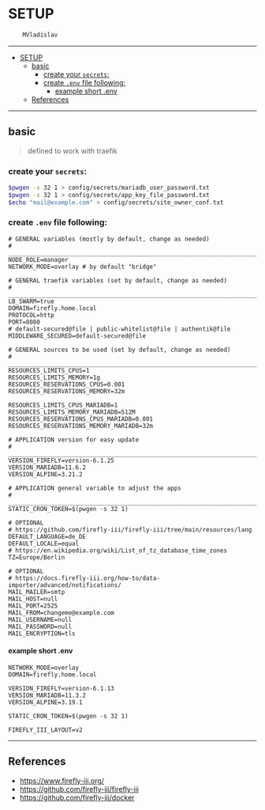 # SETUP

```sh
    MVladislav
```

---

- [SETUP](#setup)
  - [basic](#basic)
    - [create your `secrets`:](#create-your-secrets)
    - [create `.env` file following:](#create-env-file-following)
      - [example short .env](#example-short-env)
  - [References](#references)

---

## basic

> defined to work with traefik

### create your `secrets`:

```sh
$pwgen -s 32 1 > config/secrets/mariadb_user_password.txt
$pwgen -s 32 1 > config/secrets/app_key_file_password.txt
$echo "mail@example.com" > config/secrets/site_owner_conf.txt
```

### create `.env` file following:

```env
# GENERAL variables (mostly by default, change as needed)
# ______________________________________________________________________________
NODE_ROLE=manager
NETWORK_MODE=overlay # by default "bridge"

# GENERAL traefik variables (set by default, change as needed)
# ______________________________________________________________________________
LB_SWARM=true
DOMAIN=firefly.home.local
PROTOCOL=http
PORT=8080
# default-secured@file | public-whitelist@file | authentik@file
MIDDLEWARE_SECURED=default-secured@file

# GENERAL sources to be used (set by default, change as needed)
# ______________________________________________________________________________
RESOURCES_LIMITS_CPUS=1
RESOURCES_LIMITS_MEMORY=1g
RESOURCES_RESERVATIONS_CPUS=0.001
RESOURCES_RESERVATIONS_MEMORY=32m

RESOURCES_LIMITS_CPUS_MARIADB=1
RESOURCES_LIMITS_MEMORY_MARIADB=512M
RESOURCES_RESERVATIONS_CPUS_MARIADB=0.001
RESOURCES_RESERVATIONS_MEMORY_MARIADB=32m

# APPLICATION version for easy update
# ______________________________________________________________________________
VERSION_FIREFLY=version-6.1.25
VERSION_MARIADB=11.6.2
VERSION_ALPINE=3.21.2

# APPLICATION general variable to adjust the apps
# ______________________________________________________________________________
STATIC_CRON_TOKEN=$(pwgen -s 32 1)

# OPTIONAL
# https://github.com/firefly-iii/firefly-iii/tree/main/resources/lang
DEFAULT_LANGUAGE=de_DE
DEFAULT_LOCALE=equal
# https://en.wikipedia.org/wiki/List_of_tz_database_time_zones
TZ=Europe/Berlin

# OPTIONAL
# https://docs.firefly-iii.org/how-to/data-importer/advanced/notifications/
MAIL_MAILER=smtp
MAIL_HOST=null
MAIL_PORT=2525
MAIL_FROM=changeme@example.com
MAIL_USERNAME=null
MAIL_PASSWORD=null
MAIL_ENCRYPTION=tls
```

#### example short .env

```env
NETWORK_MODE=overlay
DOMAIN=firefly.home.local

VERSION_FIREFLY=version-6.1.13
VERSION_MARIADB=11.3.2
VERSION_ALPINE=3.19.1

STATIC_CRON_TOKEN=$(pwgen -s 32 1)

FIREFLY_III_LAYOUT=v2
```

---

## References

- <https://www.firefly-iii.org/>
- <https://github.com/firefly-iii/firefly-iii>
- <https://github.com/firefly-iii/docker>
